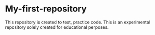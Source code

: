 # My-first-repository
This repository is created to test, practice code. This is an experimental repository solely created for educational perposes.
